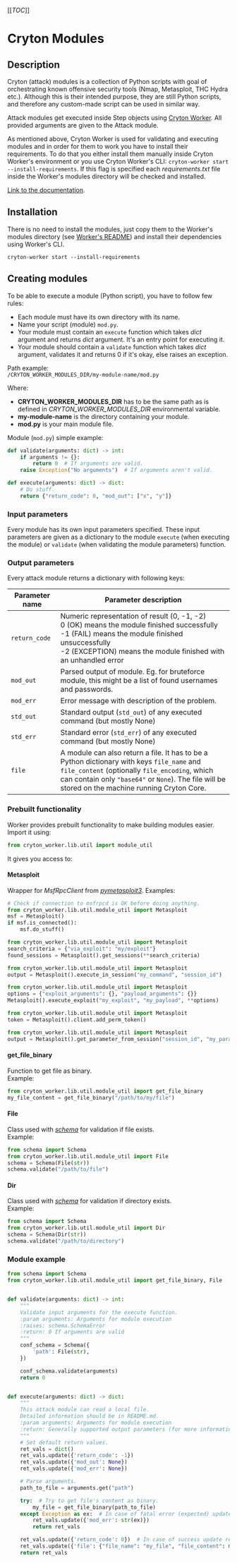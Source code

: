 [[_TOC_]]

# Cryton Modules

## Description

Cryton (attack) modules is a collection of Python scripts with goal of orchestrating known offensive security tools 
(Nmap, Metasploit, THC Hydra etc.). Although this is their intended purpose, they are still Python scripts, and therefore 
any custom-made script can be used in similar way.

Attack modules get executed inside Step objects using [Cryton Worker](https://gitlab.ics.muni.cz/beast-public/cryton/cryton-worker). 
All provided arguments are given to the Attack module.

As mentioned above, Cryton Worker is used for validating and executing modules and in order for them to work you have to 
install their requirements. To do that you either install them manually inside Cryton Worker's environment or you use 
Cryton Worker's CLI: `cryton-worker start --install-requirements`. If this flag is specified each *requirements.txt* file 
inside the Worker's modules directory will be checked and installed.

[Link to the documentation](https://beast-public.gitlab-pages.ics.muni.cz/cryton/cryton-documentation/).

## Installation
There is no need to install the modules, just copy them to the Worker's modules directory (see 
[Worker's README](https://gitlab.ics.muni.cz/beast-public/cryton/cryton-worker)) and install their dependencies using Worker's CLI.

```
cryton-worker start --install-requirements
```

## Creating modules
To be able to execute a module (Python script), you have to follow few rules:
- Each module must have its own directory with its name.
- Name your script (module) `mod.py`.
- Your module must contain an `execute` function which takes *dict* argument and returns *dict* argument. It's an entry point for executing it.
- Your module should contain a `validate` function which takes *dict* argument, validates it and returns 0 if it's okay, else raises an exception.

Path example:  
`/CRYTON_WORKER_MODULES_DIR/my-module-name/mod.py`

Where:  
- **CRYTON_WORKER_MODULES_DIR** has to be the same path as is defined in *CRYTON_WORKER_MODULES_DIR* environmental variable.
- **my-module-name** is the directory containing your module.
- **mod.py** is your main module file.

Module (`mod.py`) simple example:  
```python
def validate(arguments: dict) -> int:
    if arguments != {}:
        return 0  # If arguments are valid.
    raise Exception("No arguments")  # If arguments aren't valid.

def execute(arguments: dict) -> dict:
    # Do stuff.
    return {"return_code": 0, "mod_out": ["x", "y"]}

```

### Input parameters
Every module has its own input parameters specified. These input parameters are given as a dictionary to the 
module `execute` (when executing the module) or `validate` (when validating the module parameters) function.

### Output parameters
Every attack module returns a dictionary with following keys:

| Parameter name | Parameter description                                                                                                                                                                                                                                 |
|----------------|---------------------------------------------------------------------------------------------------------------------------------------------------------------------------------------------------------------------------------------------------|
| `return_code`  | Numeric representation of result (0, -1, -2) <br />0 (OK) means the module finished successfully<br />-1 (FAIL) means the module finished unsuccessfully<br />-2 (EXCEPTION) means the module finished with an unhandled error                    |
| `mod_out`      | Parsed output of module. Eg. for bruteforce module, this might be a list of found usernames and passwords.                                                                                                                                        |
| `mod_err`      | Error message with description of the problem.                                                                                                                                                                                                    |
| `std_out`      | Standard output (`std_out`) of any executed command (but mostly None)                                                                                                                                                                             |
| `std_err`      | Standard error (`std_err`) of any executed command (but mostly None)                                                                                                                                                                              |
| `file`         | A module can also return a file. It has to be a Python dictionary with keys `file_name` and `file_content` (optionally `file_encoding`, which can contain only `"base64"` or `None`). The file will be stored on the machine running Cryton Core. |

### Prebuilt functionality
Worker provides prebuilt functionality to make building modules easier. Import it using:
```python
from cryton_worker.lib.util import module_util
```

It gives you access to:
#### Metasploit
Wrapper for *MsfRpcClient* from *[pymetasploit3](https://pypi.org/project/pymetasploit3/)*.
Examples:
```python
# Check if connection to msfrpcd is OK before doing anything.
from cryton_worker.lib.util.module_util import Metasploit
msf = Metasploit()
if msf.is_connected():
    msf.do_stuff()
```
```python
from cryton_worker.lib.util.module_util import Metasploit
search_criteria = {"via_exploit": "my/exploit"}
found_sessions = Metasploit().get_sessions(**search_criteria)
```
```python
from cryton_worker.lib.util.module_util import Metasploit
output = Metasploit().execute_in_session("my_command", "session_id")
```
```python
from cryton_worker.lib.util.module_util import Metasploit
options = {"exploit_arguments": {}, "payload_arguments": {}}
Metasploit().execute_exploit("my_exploit", "my_payload", **options)
```
```python
from cryton_worker.lib.util.module_util import Metasploit
token = Metasploit().client.add_perm_token()
```
```python
from cryton_worker.lib.util.module_util import Metasploit
output = Metasploit().get_parameter_from_session("session_id", "my_param")
```

#### get_file_binary
Function to get file as binary.  
Example:
```python
from cryton_worker.lib.util.module_util import get_file_binary
my_file_content = get_file_binary("/path/to/my/file")
```

#### File
Class used with *[schema](https://pypi.org/project/schema/)* for validation if file exists.  
Example:
```python
from schema import Schema
from cryton_worker.lib.util.module_util import File
schema = Schema(File(str))
schema.validate("/path/to/file")
```

#### Dir
Class used with *[schema](https://pypi.org/project/schema/)* for validation if directory exists.  
Example:
```python
from schema import Schema
from cryton_worker.lib.util.module_util import Dir
schema = Schema(Dir(str))
schema.validate("/path/to/directory")
```


### Module example
```python
from schema import Schema
from cryton_worker.lib.util.module_util import get_file_binary, File


def validate(arguments: dict) -> int:
    """
    Validate input arguments for the execute function.
    :param arguments: Arguments for module execution
    :raises: schema.SchemaError
    :return: 0 If arguments are valid
    """
    conf_schema = Schema({
        'path': File(str),
    })

    conf_schema.validate(arguments)
    return 0


def execute(arguments: dict) -> dict:
    """
    This attack module can read a local file.
    Detailed information should be in README.md.
    :param arguments: Arguments for module execution
    :return: Generally supported output parameters (for more information check Cryton Worker README.md)
    """
    # Set default return values.
    ret_vals = dict()
    ret_vals.update({'return_code': -1})
    ret_vals.update({'mod_out': None})
    ret_vals.update({'mod_err': None})

    # Parse arguments.
    path_to_file = arguments.get("path")

    try:  # Try to get file's content as binary.
        my_file = get_file_binary(path_to_file)
    except Exception as ex:  # In case of fatal error (expected) update mod_err.
        ret_vals.update({'mod_err': str(ex)})
        return ret_vals

    ret_vals.update({'return_code': 0})  # In case of success update return_code to '0' and send file to Cryton Core.
    ret_vals.update({'file': {"file_name": "my_file", "file_content": my_file}})
    return ret_vals

```
